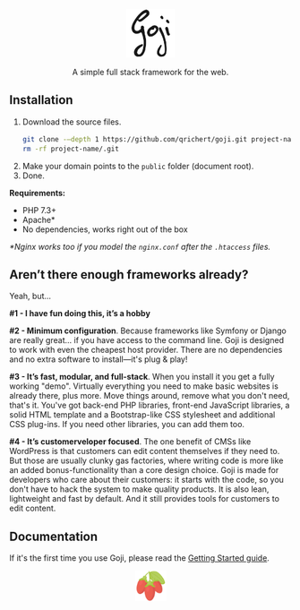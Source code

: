 <p align="center">
	<a href="#" target="_blank">
		<img src="public/img/goji__text--dark.svg"
			 alt="Goji"
			 width="87"
			 height="87">
	</a>
</p>

<p align="center">
	A simple full stack framework for the web.
</p>

Installation
------------

1. Download the source files.
   ```sh
   git clone -–depth 1 https://github.com/qrichert/goji.git project-name
   rm -rf project-name/.git
   ```
2. Make your domain points to the `public` folder (document root).
3. Done.

**Requirements:**
- PHP 7.3+
- Apache&#42;
- No dependencies, works right out of the box

*&#42;Nginx works too if you model the `nginx.conf` after the `.htaccess` files.*

Aren’t there enough frameworks already?
---------------------------------------

Yeah, but...

**&#35;1 - I have fun doing this, it’s a hobby**

**&#35;2 - Minimum configuration**. Because frameworks like Symfony or Django are really great...
if you have access to the command line. Goji is designed to work with even the cheapest host
provider. There are no dependencies and no extra software to install—it's plug & play!

**&#35;3 - It’s fast, modular, and full-stack**. When you install it you get a fully working "demo".
Virtually everything you need to make basic websites is already there, plus more. Move things around,
remove what you don't need, that's it. You've got back-end PHP libraries, front-end JavaScript libraries,
a solid HTML template and a Bootstrap-like CSS stylesheet and additional CSS plug-ins. If you need
other libraries, you can add them too.

**&#35;4 - It’s customerveloper focused**. The one benefit of CMSs like WordPress is that customers
can edit content themselves if they need to. But those are usually clunky gas factories, where writing
code is more like an added bonus-functionality than a core design choice. Goji is made for developers
who care about their customers: it starts with the code, so you don't have to hack the system to make
quality products. It is also lean, lightweight and fast by default. And it still provides tools for
customers to edit content.

Documentation
-------------

If it's the first time you use Goji, please read the [Getting Started guide](docs/index.md).

<p align="center">
	<a href="#" target="_blank">
		<img src="public/img/goji__berries.svg"
			 width="Goji Berries"
			 width="55"
			 height="55">
	</a>
</p>
